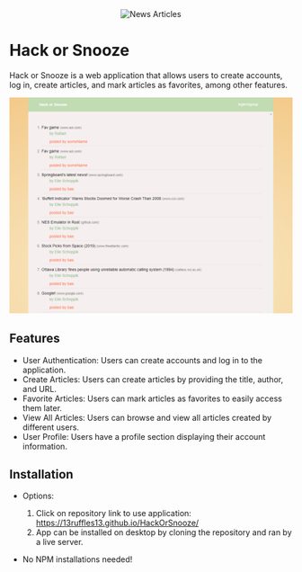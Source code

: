 <div align="center">
  <img src="https://images.unsplash.com/photo-1530669731069-48706bc794ab?ixlib=rb-4.0.3&ixid=M3wxMjA3fDB8MHxwaG90by1wYWdlfHx8fGVufDB8fHx8fA%3D%3D&auto=format&fit=crop&w=880&q=80" alt="News Articles" width="200px">
</div>

# Hack or Snooze

Hack or Snooze is a web application that allows users to create accounts, log in, create articles, and mark articles as favorites, among other features.

![App Screenshot](/appPictures/Capture.PNG)

## Features

- User Authentication: Users can create accounts and log in to the application.
- Create Articles: Users can create articles by providing the title, author, and URL.
- Favorite Articles: Users can mark articles as favorites to easily access them later.
- View All Articles: Users can browse and view all articles created by different users.
- User Profile: Users have a profile section displaying their account information.

## Installation

- Options:

  1. Click on repository link to use application: https://13ruffles13.github.io/HackOrSnooze/
  2. App can be installed on desktop by cloning the repository and ran by a live server.

- No NPM installations needed!
